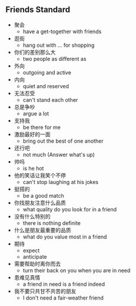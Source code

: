 ## Friends Standard

* 聚会
  * have a get-together with friends
* 逛街
  * hang out with ... for shopping
* 你们的差别那么大
  * two people as different as
* 外向
  * outgoing and active
* 内向
  * quiet and reserved
* 无法忍受
  * can't stand each other
* 总是争吵
  * argue a lot
* 支持我
  * be there for me
* 激励最好的一面
  * bring out the best of one another
* 还行吧
  * not much (Answer what's up)
* 帅吗
  * is he hot
* 他的笑话让我笑个不停
  * can't stop laughing at his jokes
* 挺搭的
  * be a good match
* 你找朋友注意什么品质
  * what quality do you look for in a friend
* 没有什么特别的
  * there is nothing definite
* 什么是朋友最重要的品质
  * what do you value most in a friend
* 期待
  * expect
  * anticipate
* 需要帮助时离你而去
  * turn their back on you when you are in need
* 患难见真情
  * a friend in need is a friend indeed
* 我不要只共甘不共苦的朋友
  * I don't need a fair-weather friend